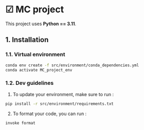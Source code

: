 
# ☑ MC project

This project uses **Python == 3.11**.

## 1. Installation

### 1.1. Virtual environment
```bash
conda env create -f src/environment/conda_dependencies.yml
conda activate MC_project_env
```

### 1.2. Dev guidelines

1. To update your environment, make sure to run :
```bash
pip install -r src/environment/requirements.txt
```

2. To format your code, you can run :
```bash
invoke format
```

